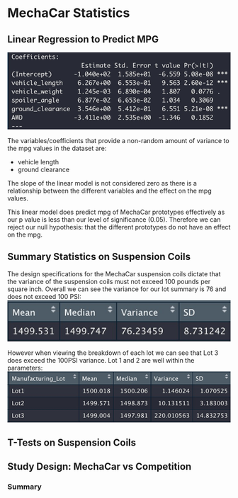 
# MechaCar Statistics

## Linear Regression to Predict MPG
![summary](https://raw.githubusercontent.com/si1ver1/MechaCar_Statistical_Analysis/main/summary.jpg)

The variables/coefficients that provide a non-random amount of variance to the mpg values in the dataset are:
* vehicle length
* ground clearance

The slope of the linear model is not considered zero as there is a relationship between the different variables and the effect on the mpg values.

This linear model does predict mpg of MechaCar prototypes effectively as our p value is less than our level of significance (0.05). Therefore we can reject our null hypothesis: that the different prototypes do not have an effect on the mpg.


## Summary Statistics on Suspension Coils
The design specifications for the MechaCar suspension coils dictate that the variance of the suspension coils must not exceed 100 pounds per square inch. 
Overall we can see the variance for our lot summary is 76 and does not exceed 100 PSI:
![lot_summary](https://raw.githubusercontent.com/si1ver1/MechaCar_Statistical_Analysis/main/lot_summary.jpg)

However when viewing the breakdown of each lot we can see that Lot 3 does exceed the 100PSI variance. Lot 1 and 2 are well within the parameters:
![total_summary](https://raw.githubusercontent.com/si1ver1/MechaCar_Statistical_Analysis/main/total_summary.jpg)

## T-Tests on Suspension Coils


## Study Design: MechaCar vs Competition


### Summary
